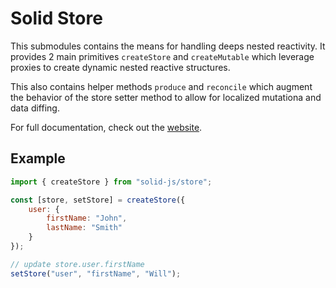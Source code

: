 # Solid Store

This submodules contains the means for handling deeps nested reactivity. It provides 2 main primitives `createStore` and `createMutable` which leverage proxies to create dynamic nested reactive structures.

This also contains helper methods `produce` and `reconcile` which augment the behavior of the store setter method to allow for localized mutationa and data diffing.

For full documentation, check out the [website](https://www.solidjs.com/docs/latest/api).

## Example

```js
import { createStore } from "solid-js/store";

const [store, setStore] = createStore({
	user: {
		firstName: "John",
		lastName: "Smith"
	}
});

// update store.user.firstName
setStore("user", "firstName", "Will");
```
